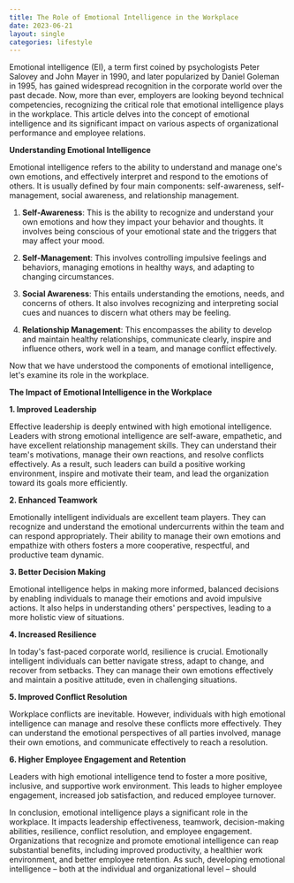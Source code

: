 ```yaml
---
title: The Role of Emotional Intelligence in the Workplace
date: 2023-06-21
layout: single
categories: lifestyle
---
```

Emotional intelligence (EI), a term first coined by psychologists Peter Salovey and John Mayer in 1990, and later popularized by Daniel Goleman in 1995, has gained widespread recognition in the corporate world over the past decade. Now, more than ever, employers are looking beyond technical competencies, recognizing the critical role that emotional intelligence plays in the workplace. This article delves into the concept of emotional intelligence and its significant impact on various aspects of organizational performance and employee relations.

**Understanding Emotional Intelligence**

Emotional intelligence refers to the ability to understand and manage one's own emotions, and effectively interpret and respond to the emotions of others. It is usually defined by four main components: self-awareness, self-management, social awareness, and relationship management.

1. **Self-Awareness**: This is the ability to recognize and understand your own emotions and how they impact your behavior and thoughts. It involves being conscious of your emotional state and the triggers that may affect your mood.

2. **Self-Management**: This involves controlling impulsive feelings and behaviors, managing emotions in healthy ways, and adapting to changing circumstances.

3. **Social Awareness**: This entails understanding the emotions, needs, and concerns of others. It also involves recognizing and interpreting social cues and nuances to discern what others may be feeling.

4. **Relationship Management**: This encompasses the ability to develop and maintain healthy relationships, communicate clearly, inspire and influence others, work well in a team, and manage conflict effectively.

Now that we have understood the components of emotional intelligence, let's examine its role in the workplace.

**The Impact of Emotional Intelligence in the Workplace**

**1. Improved Leadership**

Effective leadership is deeply entwined with high emotional intelligence. Leaders with strong emotional intelligence are self-aware, empathetic, and have excellent relationship management skills. They can understand their team's motivations, manage their own reactions, and resolve conflicts effectively. As a result, such leaders can build a positive working environment, inspire and motivate their team, and lead the organization toward its goals more efficiently.

**2. Enhanced Teamwork**

Emotionally intelligent individuals are excellent team players. They can recognize and understand the emotional undercurrents within the team and can respond appropriately. Their ability to manage their own emotions and empathize with others fosters a more cooperative, respectful, and productive team dynamic.

**3. Better Decision Making**

Emotional intelligence helps in making more informed, balanced decisions by enabling individuals to manage their emotions and avoid impulsive actions. It also helps in understanding others' perspectives, leading to a more holistic view of situations.

**4. Increased Resilience**

In today's fast-paced corporate world, resilience is crucial. Emotionally intelligent individuals can better navigate stress, adapt to change, and recover from setbacks. They can manage their own emotions effectively and maintain a positive attitude, even in challenging situations.

**5. Improved Conflict Resolution**

Workplace conflicts are inevitable. However, individuals with high emotional intelligence can manage and resolve these conflicts more effectively. They can understand the emotional perspectives of all parties involved, manage their own emotions, and communicate effectively to reach a resolution.

**6. Higher Employee Engagement and Retention**

Leaders with high emotional intelligence tend to foster a more positive, inclusive, and supportive work environment. This leads to higher employee engagement, increased job satisfaction, and reduced employee turnover.

In conclusion, emotional intelligence plays a significant role in the workplace. It impacts leadership effectiveness, teamwork, decision-making abilities, resilience, conflict resolution, and employee engagement. Organizations that recognize and promote emotional intelligence can reap substantial benefits, including improved productivity, a healthier work environment, and better employee retention. As such, developing emotional intelligence – both at the individual and organizational level – should